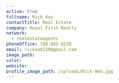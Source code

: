 ```yaml
---
active: true
fullname: Rick Kao
contactTitle: Real Estate
company: Royal First Realty
network:
  - realestateagents
phoneOffice: 788-885-8228
email: rickao8228@gmail.com
image_path:
color:
website:
profile_image_path: /uploads/Rick-Web.jpg
---
```




